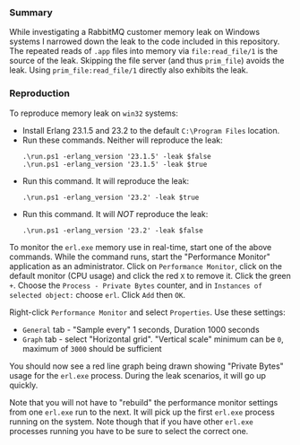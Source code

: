 ### Summary

While investigating a RabbitMQ customer memory leak on Windows systems I
narrowed down the leak to the code included in this repository. The repeated
reads of `.app` files into memory via `file:read_file/1` is the source of the
leak. Skipping the file server (and thus `prim_file`) avoids the leak. Using
`prim_file:read_file/1` directly also exhibits the leak.

### Reproduction

To reproduce memory leak on `win32` systems:

* Install Erlang 23.1.5 and 23.2 to the default `C:\Program Files` location.
* Run these commands. Neither will reproduce the leak:
    ```
    .\run.ps1 -erlang_version '23.1.5' -leak $false
    .\run.ps1 -erlang_version '23.1.5' -leak $true
    ```
* Run this command. It will reproduce the leak:
    ```
    .\run.ps1 -erlang_version '23.2' -leak $true
    ```
* Run this command. It will *NOT* reproduce the leak:
    ```
    .\run.ps1 -erlang_version '23.2' -leak $false
    ```

To monitor the `erl.exe` memory use in real-time, start one of the above commands. While the command
runs, start the "Performance Monitor" application as an administrator. Click on
`Performance Monitor`, click on the default monitor (CPU usage) and click the
red `X` to remove it. Click the green `+`. Choose the `Process - Private Bytes`
counter, and in `Instances of selected object:` choose `erl`. Click `Add` then
`OK`.

Right-click `Performance Monitor` and select `Properties`. Use these settings:

* `General` tab - "Sample every" 1 seconds, Duration 1000 seconds
* `Graph` tab - select "Horizontal grid". "Vertical scale" minimum can be `0`, maximum of `3000` should be sufficient

You should now see a red line graph being drawn showing "Private Bytes" usage
for the `erl.exe` process. During the leak scenarios, it will go up quickly.

Note that you will not have to "rebuild" the performance monitor settings from
one `erl.exe` run to the next. It will pick up the first `erl.exe` process
running on the system. Note though that if you have other `erl.exe` processes
running you have to be sure to select the correct one.
